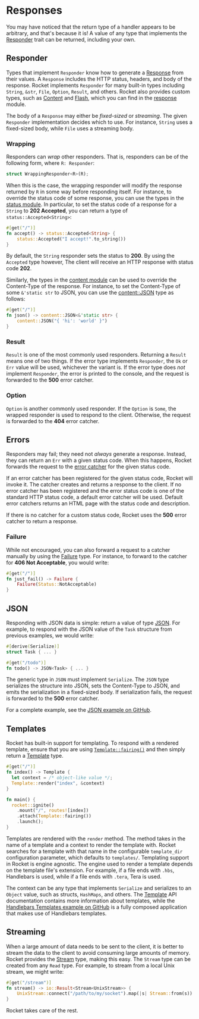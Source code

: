 # Responses

You may have noticed that the return type of a handler appears to be arbitrary,
and that's because it is! A value of any type that implements the
[Responder](https://api.rocket.rs/rocket/response/trait.Responder.html) trait
can be returned, including your own.

## Responder

Types that implement `Responder` know how to generate a
[Response](https://api.rocket.rs/rocket/response/struct.Response.html) from
their values. A `Response` includes the HTTP status, headers, and body of the
response. Rocket implements `Responder` for many built-in types including
`String`, `&str`, `File`, `Option`, `Result`, and others. Rocket also provides
custom types, such as
[Content](https://api.rocket.rs/rocket/response/struct.Content.html) and
[Flash](https://api.rocket.rs/rocket/response/struct.Flash.html), which you can
find in the [response](https://api.rocket.rs/rocket/response/index.html) module.

The body of a `Response` may either be _fixed-sized_ or _streaming_. The given
`Responder` implementation decides which to use. For instance, `String` uses a
fixed-sized body, while `File` uses a streaming body.

### Wrapping

Responders can _wrap_ other responders. That is, responders can be of the
following form, where `R: Responder`:

```rust
struct WrappingResponder<R>(R);
```

When this is the case, the wrapping responder will modify the response returned
by `R` in some way before responding itself. For instance, to override the
status code of some response, you can use the types in the [status
module](https://api.rocket.rs/rocket/response/status/index.html). In particular,
to set the status code of a response for a `String` to **202 Accepted**, you can
return a type of `status::Accepted<String>`:

```rust
#[get("/")]
fn accept() -> status::Accepted<String> {
    status::Accepted("I accept!".to_string())
}
```

By default, the `String` responder sets the status to **200**. By using the
`Accepted` type however, The client will receive an HTTP response with status
code **202**.

Similarly, the types in the [content
module](https://api.rocket.rs/rocket/response/content/index.html) can be used to
override the Content-Type of the response. For instance, to set the Content-Type
of some `&'static str` to JSON, you can use the
[content::JSON](https://api.rocket.rs/rocket/response/content/struct.JSON.html)
type as follows:

```rust
#[get("/")]
fn json() -> content::JSON<&'static str> {
    content::JSON("{ 'hi': 'world' }")
}
```

### Result

`Result` is one of the most commonly used responders. Returning a `Result` means
one of two things. If the error type implements `Responder`, the `Ok` or `Err`
value will be used, whichever the variant is. If the error type does _not_
implement `Responder`, the error is printed to the console, and the request is
forwarded to the **500** error catcher.

### Option

`Option` is another commonly used responder. If the `Option` is `Some`, the
wrapped responder is used to respond to the client. Otherwise, the request is
forwarded to the **404** error catcher.

## Errors

Responders may fail; they need not _always_ generate a response. Instead, they
can return an `Err` with a given status code. When this happens, Rocket forwards
the request to the [error catcher](/guide/requests/#error-catchers) for the
given status code.

If an error catcher has been registered for the given status code, Rocket will
invoke it. The catcher creates and returns a response to the client. If no error
catcher has been registered and the error status code is one of the standard
HTTP status code, a default error catcher will be used. Default error catchers
returns an HTML page with the status code and description.

If there is no catcher for a custom status code, Rocket uses the **500** error
catcher to return a response.

### Failure

While not encouraged, you can also forward a request to a catcher manually by
using the [Failure](https://api.rocket.rs/rocket/response/struct.Failure.html)
type. For instance, to forward to the catcher for **406 Not Acceptable**, you
would write:

```rust
#[get("/")]
fn just_fail() -> Failure {
    Failure(Status::NotAcceptable)
}
```

## JSON

Responding with JSON data is simple: return a value of type
[JSON](https://api.rocket.rs/rocket_contrib/struct.JSON.html). For example, to
respond with the JSON value of the `Task` structure from previous examples, we
would write:

```rust
#[derive(Serialize)]
struct Task { ... }

#[get("/todo")]
fn todo() -> JSON<Task> { ... }
```

The generic type in `JSON` must implement `Serialize`. The `JSON` type
serializes the structure into JSON, sets the Content-Type to JSON, and emits the
serialization in a fixed-sized body. If serialization fails, the request is
forwarded to the **500** error catcher.

For a complete example, see the [JSON example on
GitHub](https://github.com/SergioBenitez/Rocket/tree/v0.3.0/examples/json).

## Templates

Rocket has built-in support for templating. To respond with a rendered template,
ensure that you are using
[`Template::fairing()`](https://api.rocket.rs/rocket_contrib/struct.Template.html#method.fairing)
and then simply return a
[Template](https://api.rocket.rs/rocket_contrib/struct.Template.html) type.

```rust
#[get("/")]
fn index() -> Template {
  let context = /* object-like value */;
  Template::render("index", &context)
}

fn main() {
  rocket::ignite()
    .mount("/", routes![index])
    .attach(Template::fairing())
    .launch();
}
```

Templates are rendered with the `render` method. The method takes in the name of
a template and a context to render the template with. Rocket searches for a
template with that name in the configurable `template_dir` configuration
parameter, which defaults to `templates/`. Templating support in Rocket is
engine agnostic. The engine used to render a template depends on the template
file's extension. For example, if a file ends with `.hbs`, Handlebars is used,
while if a file ends with `.tera`, Tera is used.

The context can be any type that implements `Serialize` and serializes to an
`Object` value, such as structs, `HashMaps`, and others. The
[Template](https://api.rocket.rs/rocket_contrib/struct.Template.html) API
documentation contains more information about templates, while the [Handlebars
Templates example on
GitHub](https://github.com/SergioBenitez/Rocket/tree/v0.3.0/examples/handlebars_templates)
is a fully composed application that makes use of Handlebars templates.

## Streaming

When a large amount of data needs to be sent to the client, it is better to
stream the data to the client to avoid consuming large amounts of memory. Rocket
provides the [Stream](https://api.rocket.rs/rocket/response/struct.Stream.html)
type, making this easy. The `Stream` type can be created from any `Read` type.
For example, to stream from a local Unix stream, we might write:

```rust
#[get("/stream")]
fn stream() -> io::Result<Stream<UnixStream>> {
    UnixStream::connect("/path/to/my/socket").map(|s| Stream::from(s))
}

```

Rocket takes care of the rest.

